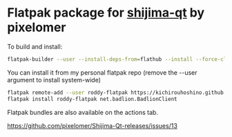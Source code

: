 # Flatpak package for [shijima-qt](https://getshijima.app/) by pixelomer
To build and install:

``` bash
flatpak-builder --user --install-deps-from=flathub --install --force-clean builddir com.pixelomer.ShijimaQT
```

You can install it from my personal flatpak repo (remove the --user argument to install system-wide)
``` bash
flatpak remote-add --user roddy-flatpak https://kichirouhoshino.github.io/roddy-flatpaks/index.flatpakrepo
flatpak install roddy-flatpak net.badlion.BadlionClient
```

Flatpak bundles are also available on the actions tab.

https://github.com/pixelomer/Shijima-Qt-releases/issues/13
